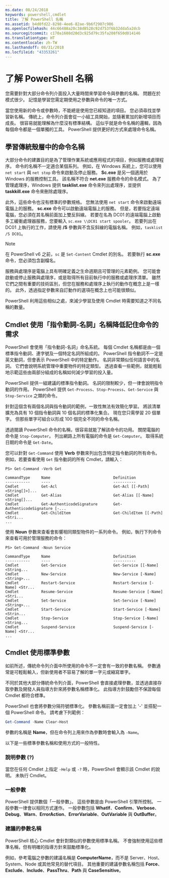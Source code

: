 ```yaml
---
ms.date: 08/24/2018
keywords: powershell,cmdlet
title: 了解 PowerShell 名稱
ms.assetid: b4d0fd22-8298-4ee6-82ae-9b6f2907c986
ms.openlocfilehash: 44c66488a20c38d8528c92d753f6b32dda5a2dcb
ms.sourcegitcommit: c170a1608d20d3c925d79c35fa208f650d014146
ms.translationtype: HT
ms.contentlocale: zh-TW
ms.lasthandoff: 08/31/2018
ms.locfileid: "43353261"
---
```

# <a name="learning-powershell-names"></a>了解 PowerShell 名稱

您需要針對大部分命令列介面投入大量時間來學習命令與參數的名稱。 問題在於模式很少。 記憶是學習您需定期使用之參數與命令的唯一方式。

當您使用新的命令或參數時，不能總是使用您已經知道的項目。 您必須尋找並學習新名稱。 傳統上，命令列介面會從一小組工具開始，並隨著累加的新增項目而成長。 很容易就能理解為什麼沒有標準結構。
這似乎就是命令名稱的邏輯，因為每個命令都是一個單獨的工具。 PowerShell 提供更好的方式來處理命令名稱。

## <a name="learning-command-names-in-traditional-shells"></a>學習傳統殼層中的命令名稱

大部分命令的建置目的是為了管理作業系統或應用程式的項目，例如服務或處理程序。 命令的名稱不一定適合某個系列。 例如，在 Windows 系統上，您可以使用 `net start` 與 `net stop` 命令來啟動及停止服務。 **Sc.exe** 是另一個適用於 Windows 的服務控制工具。 該名稱不符合 **net.exe** 服務命令的命名模式。 為了管理處理序，Windows 提供 **tasklist.exe** 命令來列出處理序，並提供 **taskkill.exe** 命令來刪除處理序。

此外，這些命令也沒有標準的參數規格。 您無法使用 `net start` 命令來啟動遠端電腦上的服務。 **sc.exe** 命令可以啟動遠端電腦上的服務。 但是，若要指定遠端電腦，您必須在其名稱前面加上雙反斜線。 若要在名為 DC01 的遠端電腦上啟動多工緩衝處理器服務，您要輸入 `sc.exe \\DC01 start spooler`。
若要列出在 DC01 上執行的工作，請使用 **/S** 參數與不含反斜線的電腦名稱。 例如，`tasklist /S DC01`。

> [!NOTE]
> 在 PowerShell v6 之前，`sc` 是 `Set-Content` Cmdlet 的別名。 若要執行 **sc.exe** 命令，您必須包含副檔名。

服務與處理序是電腦上具有明確定義之生命週期且可管理的元素範例。 您可能會啟動或停止服務與處理序，或是取得所有目前執行中的服務或處理序清單。 雖然它們之間有重要的技術區別，但您在服務和處理序上執行的動作在概念上是一樣的。 此外，透過指定參數來自訂動作的選項在概念上也可能很類似。

PowerShell 利用這些相似之處，來減少學習及使用 Cmdlet 時需要知道之不同名稱的數量。

## <a name="cmdlets-use-verb-noun-names-to-reduce-command-memorization"></a>Cmdlet 使用「指令動詞-名詞」名稱降低記住命令的需求

PowerShell 會使用「指令動詞-名詞」命名系統。 每個 Cmdlet 名稱都是由一個標準指令動詞、連字號及一個特定名詞所組成的。 PowerShell 指令動詞不一定是英文動詞，但會表示 PowerShell 中的特定動作。 名詞非常類似任何語言中的名詞。 它們會說明系統管理中重要物件的特定類型。 透過查看一些範例，就能輕鬆地示範這些由兩部分組成的名稱如何減少學習的投入量。

PowerShell 提供一組建議的標準指令動詞。 名詞的限制較少，但一律會說明指令動詞的作用。 PowerShell 提供 `Get-Process`、`Stop-Process`、`Get-Service` 與 `Stop-Service` 之類的命令。

針對這個含有兩個名詞與指令動詞的範例，一致性無法有效簡化學習。 將該清單擴充為具有 10 個指令動詞與 10 個名詞的標準化集合。 現在您只需學習 20 個單字。
但那些單字可組合以形成 100 個完全不同的命令名稱。

透過閱讀 PowerShell 命令的名稱，很容易就能了解該命令的功用。 關閉電腦的命令是 `Stop-Computer`。 列出網路上所有電腦的命令是 `Get-Computer`。 取得系統日期的命令是 `Get-Date`。

您可以針對 `Get-Command` 使用 **Verb** 參數來列出包含特定指令動詞的所有命令。 例如，若要查看使用 `Get` 指令動詞的所有 Cmdlet，請輸入：

```
PS> Get-Command -Verb Get

CommandType     Name                            Definition
-----------     ----                            ----------
Cmdlet          Get-Acl                         Get-Acl [[-Path] <String[]>]...
Cmdlet          Get-Alias                       Get-Alias [[-Name] <String[]...
Cmdlet          Get-AuthenticodeSignature       Get-AuthenticodeSignature [-...
Cmdlet          Get-ChildItem                   Get-ChildItem [[-Path] <Stri...
...
```

使用 **Noun** 參數來查看會影響相同類型物件的一系列命令。 例如，執行下列命令來查看可用於管理服務的命令：

```
PS> Get-Command -Noun Service

CommandType     Name                            Definition
-----------     ----                            ----------
Cmdlet          Get-Service                     Get-Service [[-Name] <String...
Cmdlet          New-Service                     New-Service [-Name] <String>...
Cmdlet          Restart-Service                 Restart-Service [-Name] <Str...
Cmdlet          Resume-Service                  Resume-Service [-Name] <Stri...
Cmdlet          Set-Service                     Set-Service [-Name] <String>...
Cmdlet          Start-Service                   Start-Service [-Name] <Strin...
Cmdlet          Stop-Service                    Stop-Service [-Name] <String...
Cmdlet          Suspend-Service                 Suspend-Service [-Name] <Str...
...
```

## <a name="cmdlets-use-standard-parameters"></a>Cmdlet 使用標準參數

如前所述，傳統命令列介面中所使用的命令不一定會有一致的參數名稱。 參數通常是可輕鬆輸入，但新使用者不容易了解的單一字元或縮寫單字。

不同於其他大部分傳統命令列介面，PowerShell 會直接處理參數，並透過直接存取參數及開發人員指導方針來將參數名稱標準化。 此指導方針鼓勵但不保證每個 Cmdlet 都符合標準。

PowerShell 也會將參數分隔符號標準化。 參數名稱前面一定會加上 '-' 並搭配一個 PowerShell 命令。 請考慮下列範例：

```powershell
Get-Command -Name Clear-Host
```

參數的名稱是 **Name**，但在命令列上用來作為參數時會輸入為 `-Name`。

以下是一些標準參數名稱和使用方式的一般特性。

### <a name="the-help-parameter-"></a>說明參數 (?)

當您在任何 Cmdlet 上指定 `-Help` 或 `-?` 時，PowerShell 會顯示該 Cmdlet 的說明。 未執行 Cmdlet。

### <a name="common-parameters"></a>一般參數

PowerShell 提供數個「一般參數」。 這些參數是由 PowerShell 引擎所控制。 一般參數一律會以相同方式運作。 一般參數包括 **WhatIf**、**Confirm**、**Verbose**、**Debug**、**Warn**、**ErrorAction**、**ErrorVariable**、**OutVariable** 與 **OutBuffer**。

### <a name="recommended-parameter-names"></a>建議的參數名稱

PowerShell 核心 Cmdlet 會針對類似的參數使用標準名稱。 不會強制使用這些標準名稱，但有明確的指導方針來鼓勵標準化。

例如，參考電腦之參數的建議名稱是 **ComputerName**，而不是 Server、Host、System、Node 或其他常見的替代項目。 其他重要的建議參數名稱包括 **Force**、**Exclude**、**Include**、**PassThru**、**Path** 與 **CaseSensitive**。